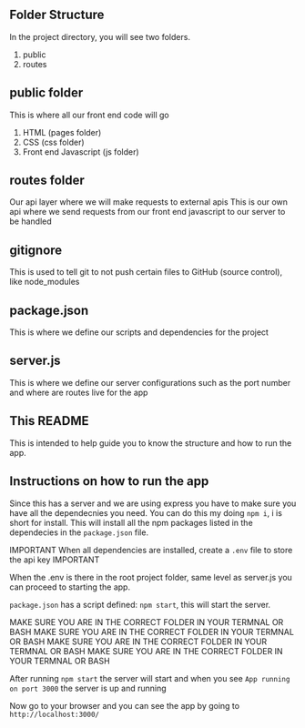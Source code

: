 ## Folder Structure
In the project directory, you will see two folders.
1. public 
2. routes

## public folder
This is where all our front end code will go
1. HTML (pages folder)
2. CSS (css folder)
3. Front end Javascript (js folder)

## routes folder
Our api layer where we will make requests to external apis
This is our own api where we send requests from our front end javascript to our server to be handled

## gitignore
This is used to tell git to not push certain files to GitHub (source control), like node_modules

## package.json
This is where we define our scripts and dependencies for the project

## server.js
This is where we define our server configurations such as the port number and where are routes live for the app

## This README
This is intended to help guide you to know the structure and how to run the app.

## Instructions on how to run the app

Since this has a server and we are using express you have to make sure you have all the dependecnies you need.
You can do this my doing `npm i`, i is short for install.
This will install all the npm packages listed in the dependecies in the `package.json` file.

IMPORTANT
When all dependencies are installed, create a `.env` file to store the api key
IMPORTANT

When the .env is there in the root project folder, same level as server.js you can proceed to starting the app.

`package.json` has a script defined: `npm start`, this will start the server.

MAKE SURE YOU ARE IN THE CORRECT FOLDER IN YOUR TERMNAL OR BASH
MAKE SURE YOU ARE IN THE CORRECT FOLDER IN YOUR TERMNAL OR BASH
MAKE SURE YOU ARE IN THE CORRECT FOLDER IN YOUR TERMNAL OR BASH
MAKE SURE YOU ARE IN THE CORRECT FOLDER IN YOUR TERMNAL OR BASH

After running `npm start` the server will start and when you see `App running on port 3000` the server is up and running

Now go to your browser and you can see the app by going to `http://localhost:3000/`